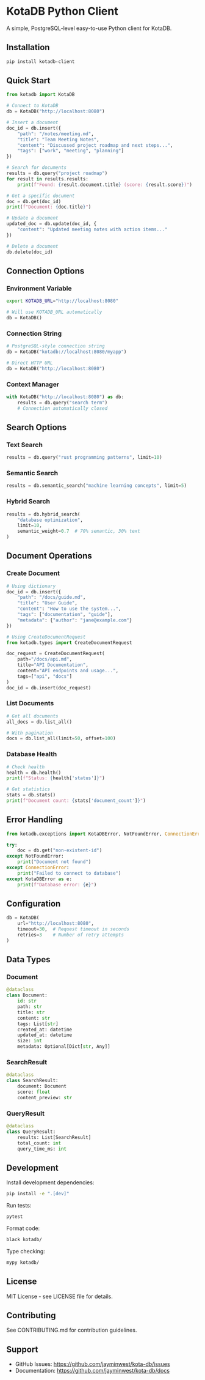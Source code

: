 # KotaDB Python Client

A simple, PostgreSQL-level easy-to-use Python client for KotaDB.

## Installation

```bash
pip install kotadb-client
```

## Quick Start

```python
from kotadb import KotaDB

# Connect to KotaDB
db = KotaDB("http://localhost:8080")

# Insert a document
doc_id = db.insert({
    "path": "/notes/meeting.md",
    "title": "Team Meeting Notes",
    "content": "Discussed project roadmap and next steps...",
    "tags": ["work", "meeting", "planning"]
})

# Search for documents
results = db.query("project roadmap")
for result in results.results:
    print(f"Found: {result.document.title} (score: {result.score})")

# Get a specific document
doc = db.get(doc_id)
print(f"Document: {doc.title}")

# Update a document
updated_doc = db.update(doc_id, {
    "content": "Updated meeting notes with action items..."
})

# Delete a document
db.delete(doc_id)
```

## Connection Options

### Environment Variable
```bash
export KOTADB_URL="http://localhost:8080"
```

```python
# Will use KOTADB_URL automatically
db = KotaDB()
```

### Connection String
```python
# PostgreSQL-style connection string
db = KotaDB("kotadb://localhost:8080/myapp")

# Direct HTTP URL
db = KotaDB("http://localhost:8080")
```

### Context Manager
```python
with KotaDB("http://localhost:8080") as db:
    results = db.query("search term")
    # Connection automatically closed
```

## Search Options

### Text Search
```python
results = db.query("rust programming patterns", limit=10)
```

### Semantic Search
```python
results = db.semantic_search("machine learning concepts", limit=5)
```

### Hybrid Search
```python
results = db.hybrid_search(
    "database optimization",
    limit=10,
    semantic_weight=0.7  # 70% semantic, 30% text
)
```

## Document Operations

### Create Document
```python
# Using dictionary
doc_id = db.insert({
    "path": "/docs/guide.md",
    "title": "User Guide",
    "content": "How to use the system...",
    "tags": ["documentation", "guide"],
    "metadata": {"author": "jane@example.com"}
})

# Using CreateDocumentRequest
from kotadb.types import CreateDocumentRequest

doc_request = CreateDocumentRequest(
    path="/docs/api.md",
    title="API Documentation",
    content="API endpoints and usage...",
    tags=["api", "docs"]
)
doc_id = db.insert(doc_request)
```

### List Documents
```python
# Get all documents
all_docs = db.list_all()

# With pagination
docs = db.list_all(limit=50, offset=100)
```

### Database Health
```python
# Check health
health = db.health()
print(f"Status: {health['status']}")

# Get statistics
stats = db.stats()
print(f"Document count: {stats['document_count']}")
```

## Error Handling

```python
from kotadb.exceptions import KotaDBError, NotFoundError, ConnectionError

try:
    doc = db.get("non-existent-id")
except NotFoundError:
    print("Document not found")
except ConnectionError:
    print("Failed to connect to database")
except KotaDBError as e:
    print(f"Database error: {e}")
```

## Configuration

```python
db = KotaDB(
    url="http://localhost:8080",
    timeout=30,  # Request timeout in seconds
    retries=3    # Number of retry attempts
)
```

## Data Types

### Document
```python
@dataclass
class Document:
    id: str
    path: str
    title: str
    content: str
    tags: List[str]
    created_at: datetime
    updated_at: datetime
    size: int
    metadata: Optional[Dict[str, Any]]
```

### SearchResult
```python
@dataclass
class SearchResult:
    document: Document
    score: float
    content_preview: str
```

### QueryResult
```python
@dataclass
class QueryResult:
    results: List[SearchResult]
    total_count: int
    query_time_ms: int
```

## Development

Install development dependencies:
```bash
pip install -e ".[dev]"
```

Run tests:
```bash
pytest
```

Format code:
```bash
black kotadb/
```

Type checking:
```bash
mypy kotadb/
```

## License

MIT License - see LICENSE file for details.

## Contributing

See CONTRIBUTING.md for contribution guidelines.

## Support

- GitHub Issues: https://github.com/jayminwest/kota-db/issues
- Documentation: https://github.com/jayminwest/kota-db/docs
